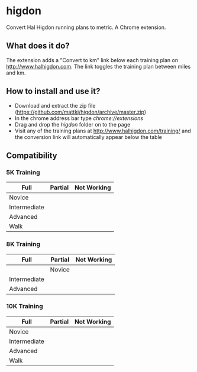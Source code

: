 # higdon
Convert Hal Higdon running plans to metric. A Chrome extension.

## What does it do?

The extension adds a "Convert to km" link below each training plan on http://www.halhigdon.com. The link toggles the training plan between miles and km.

## How to install and use it?

- Download and extract the zip file (https://github.com/mattkj/higdon/archive/master.zip)
- In the chrome address bar type *chrome://extensions*
- Drag and drop the *higdon* folder on to the page
- Visit any of the training plans at http://www.halhigdon.com/training/ and the conversion link will automatically appear below the table

## Compatibility

### 5K Training

Full | Partial | Not Working
---- | ------- | -----------
Novice |  | 
Intermediate | |
Advanced | |
Walk | |

### 8K Training

Full | Partial | Not Working
---- | ------- | -----------
&nbsp; | Novice | 
 | Intermediate |
 | Advanced |
 
 ### 10K Training

Full | Partial | Not Working
---- | ------- | -----------
Novice |  | 
Intermediate | |
 | Advanced |
Walk | |

